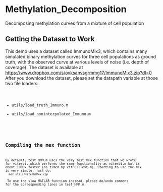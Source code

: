# Methylation_Decomposition
Decomposing methylation curves from a mixture of cell population

## Getting the Dataset to Work
This demo uses a dataset called ImmunoMix3, which contains many simulated binary methylation curves for three cell populations as ground truth, with the observed curve at various levels of noise (i.e. depth of coverage). The dataset is available at <br/>
https://www.dropbox.com/s/ovksanvsgrmmg17/ImmunoMix3.zip?dl=0 <br/>
After you download the dataset, please set the datapath variable at those two file loaders: <br/>
<code>
- utils/load_truth_Immuno.m <br/>
- utils/load_noninterpolated_Immuno.m
<code/>

## Compiling the mex function
By default, test_HMM.m uses the very fast mex function that we wrote for viterbi, which performs the same functionality as viterbi.m but is about 1000x faster (as timed by vitFullTest.m). Starting to use the mex is very simple, just do: <br/>
<code> mex utils/viterbiMex.cpp </code> <br/>
To use the slow MATLAB function instead, please do/undo comment for the corresponding lines in test_HMM.m.